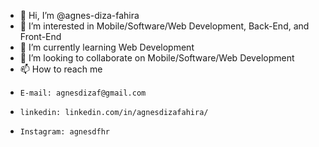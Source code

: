 - 👋 Hi, I’m @agnes-diza-fahira
- 👀 I’m interested in Mobile/Software/Web Development, Back-End, and Front-End
- 🌱 I’m currently learning Web Development
- 💞️ I’m looking to collaborate on Mobile/Software/Web Development
- 📫 How to reach me 
-     E-mail: agnesdizaf@gmail.com
-     linkedin: linkedin.com/in/agnesdizafahira/
-     Instagram: agnesdfhr

<!---
agnes-diza-fahira/agnes-diza-fahira is a ✨ special ✨ repository because its `README.md` (this file) appears on your GitHub profile.
You can click the Preview link to take a look at your changes.
--->
